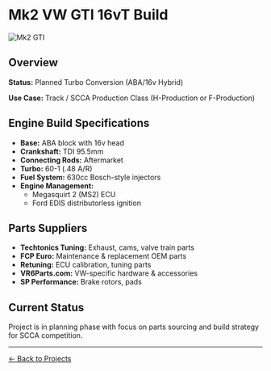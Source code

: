 # Mk2 VW GTI 16vT Build

![Mk2 GTI](../assets/images/mk2.jpg)

## Overview

**Status:** Planned Turbo Conversion (ABA/16v Hybrid)

**Use Case:** Track / SCCA Production Class (H-Production or F-Production)

## Engine Build Specifications
- **Base:** ABA block with 16v head
- **Crankshaft:** TDI 95.5mm
- **Connecting Rods:** Aftermarket
- **Turbo:** 60-1 (.48 A/R)
- **Fuel System:** 630cc Bosch-style injectors
- **Engine Management:** 
  - Megasquirt 2 (MS2) ECU
  - Ford EDIS distributorless ignition

## Parts Suppliers
- **Techtonics Tuning:** Exhaust, cams, valve train parts
- **FCP Euro:** Maintenance & replacement OEM parts
- **Retuning:** ECU calibration, tuning parts
- **VR6Parts.com:** VW-specific hardware & accessories
- **SP Performance:** Brake rotors, pads

## Current Status
Project is in planning phase with focus on parts sourcing and build strategy for SCCA competition.

---
[← Back to Projects](../index.md)